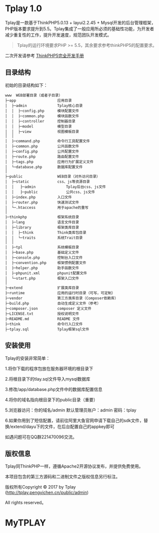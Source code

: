 Tplay 1.0
===============


Tplay是一款基于ThinkPHP5.0.13 + layui2.2.45 + Mysql开发的后台管理框架，PHP版本要求提升到5.5。Tplay集成了一般应用所必须的基础性功能，为开发者减少重复性的工作，提升开发速度，规范团队开发模式。

> Tplay的运行环境要求PHP >= 5.5，其余要求参考thinkPHP5的配置要求。

二次开发请参考 [ThinkPHP5完全开发手册](http://www.kancloud.cn/manual/thinkphp5)

## 目录结构

初始的目录结构如下：

~~~
www  WEB部署目录（或者子目录）
├─app           		应用目录
│  ├─admin              Tplay核心目录
│  │  ├─config.php      模块配置文件
│  │  ├─common.php      模块函数文件
│  │  ├─controller      控制器目录
│  │  ├─model           模型目录
│  │  ├─view            视图模板目录
│  │
│  ├─command.php        命令行工具配置文件
│  ├─common.php         公共函数文件
│  ├─config.php         公共配置文件
│  ├─route.php          路由配置文件
│  ├─tags.php           应用行为扩展定义文件
│  └─database.php       数据库配置文件
│
├─public                WEB目录（对外访问目录）
│  ├─static          	css、js等资源目录
│  │   ├─admin          	Tplay后台css、js文件
│  │   ├─public         	公共css、js文件
│  ├─index.php          入口文件
│  ├─router.php         快速测试文件
│  └─.htaccess          用于apache的重写
│
├─thinkphp              框架系统目录
│  ├─lang               语言文件目录
│  ├─library            框架类库目录
│  │  ├─think           Think类库包目录
│  │  └─traits          系统Trait目录
│  │
│  ├─tpl                系统模板目录
│  ├─base.php           基础定义文件
│  ├─console.php        控制台入口文件
│  ├─convention.php     框架惯例配置文件
│  ├─helper.php         助手函数文件
│  ├─phpunit.xml        phpunit配置文件
│  └─start.php          框架入口文件
│
├─extend                扩展类库目录
├─runtime               应用的运行时目录（可写，可定制）
├─vendor                第三方类库目录（Composer依赖库）
├─build.php             自动生成定义文件（参考）
├─composer.json         composer 定义文件
├─LICENSE.txt           授权说明文件
├─README.md             README 文件
├─think                 命令行入口文件
├─tplay.sql             Tplay框架sql文件
~~~

## 安装使用

Tplay的安装非常简单：
					
1.将你下载的程序包放在服务器环境的根目录下

2.将根目录下的tlay.sql文件导入mysql数据库

3.修改/app/database.php文件中的数据库配置信息

4.将你的域名指向根目录下的public目录（重要）

5.浏览器访问：你的域名/admin   默认管理员账户：admin 密码：tplay

6.如果你用到了短信配置，请前往阿里大鱼官网申请下载自己的sdk文件，替换/extend/dayu下的文件，在后台配置自己的appkey即可

如遇问题可在QQ群221470096交流。


## 版权信息

Tplay同ThinkPHP一样，遵循Apache2开源协议发布，并提供免费使用。

本项目包含的第三方源码和二进制文件之版权信息另行标注。

版权所有Copyright © 2017 by Tplay (http://tplay.pengyichen.cn/public/admin)

All rights reserved。
# MyTPLAY
